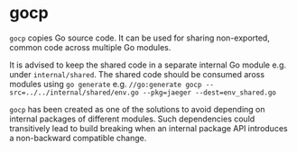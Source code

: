 # gocp

`gocp` copies Go source code.
It can be used for sharing non-exported,
common code across multiple Go modules.

It is advised to keep the shared code in a separate internal Go module
e.g. under `internal/shared`.
The shared code should be consumed aross modules using `go generate`
e.g. `//go:generate gocp --src=../../internal/shared/env.go --pkg=jaeger --dest=env_shared.go`

`gocp` has been created as one of the solutions
to avoid depending on internal packages of different modules.
Such dependencies could transitively lead to build breaking
when an internal package API introduces a non-backward compatible change.
